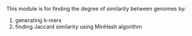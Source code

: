 This module is for finding the degree of similarity between genomes by:
1. generating k-mers
2. finding Jaccard similarity using MinHash algorithm
